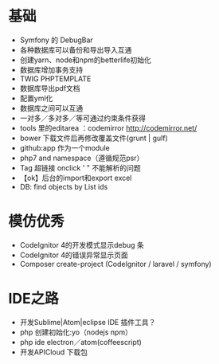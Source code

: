 
# 基础

  - Symfony 的 DebugBar
  - 各种数据库可以备份和导出导入互通
  - 创建yarn、node和npm的betterlife初始化
  - 数据库增加事务支持
  - TWIG PHPTEMPLATE
  - 数据库导出pdf文档
  - 配置yml化
  - 数据库之间可以互通
  - 一对多／多对多／等可通过约束条件获得
  - tools 里的editarea ：codemirror  http://codemirror.net/
  - bower 下载文件后再修改覆盖文件(grunt | gulf)
  - github:app 作为一个module
  - php7 and namespace（遵循规范psr）
  - Tag 超链接  onclick ' " 不能解析的问题
  - 【ok】后台的import和export excel
  - DB: find objects by List ids

# 模仿优秀

  - CodeIgnitor 4的开发模式显示debug 条
  - CodeIgnitor 4的错误异常显示页面
  - Composer create-project (CodeIgnitor / laravel / symfony)


# IDE之路

  - 开发Sublime|Atom|eclipse IDE 插件工具？
  - php 创建初始化:yo（nodejs npm）
  - php ide electron／atom(coffeescript)
  - 开发APICloud 下载包
